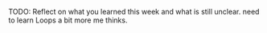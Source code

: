 TODO: Reflect on what you learned this week and what is still unclear.
need to learn Loops a bit more me thinks. 